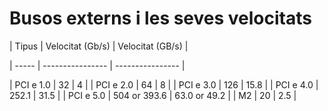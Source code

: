 # Busos externs i les seves velocitats

| Tipus | Velocitat (Gb/s) | Velocitat (GB/s) |

| ----- | ---------------- | ---------------- |

| PCI e 1.0 | 32                | 4             |
| PCI e 2.0 | 64                | 8             |
| PCI e 3.0 | 126               | 15.8          |
| PCI e 4.0 | 252.1             | 31.5          |
| PCI e 5.0 | 504 or 393.6      | 63.0 or 49.2  |
| M2        | 20                | 2.5           |
